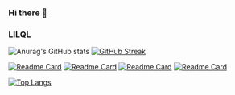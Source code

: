 ### Hi there 👋
### LILQL

<!-- Social icons section -->
![Anurag's GitHub stats](https://github-readme-stats.vercel.app/api?username=LILQL&show_icons=true&theme=calm)
[![GitHub Streak](https://streak-stats.demolab.com/?user=LILQL&theme=calm)](https://git.io/streak-stats)

<!-- Readme Card -->
[![Readme Card](https://github-readme-stats.vercel.app/api/pin/?username=LILQL&repo=C&theme=calm)](https://github.com/LILQL/C)
[![Readme Card](https://github-readme-stats.vercel.app/api/pin/?username=LILQL&repo=Python&theme=calm)](https://github.com/LILQL/Python)
[![Readme Card](https://github-readme-stats.vercel.app/api/pin/?username=LILQL&repo=Java&theme=calm)](https://github.com/LILQL/Java)
[![Readme Card](https://github-readme-stats.vercel.app/api/pin/?username=LILQL&repo=test_git&theme=calm)](https://github.com/LILQL/test_git)

<!-- Top Langs -->
[![Top Langs](https://github-readme-stats.vercel.app/api/top-langs/?username=LILQL&langs_count=8&theme=calm&layout=compact)](https://github.com/LILQL)




<!--
**LILQL/LILQL** is a ✨ _special_ ✨ repository because its `README.md` (this file) appears on your GitHub profile.

Here are some ideas to get you started:

- 🔭 I’m currently working on ...
- 🌱 I’m currently learning ...
- 👯 I’m looking to collaborate on ...
- 🤔 I’m looking for help with ...
- 💬 Ask me about ...
- 📫 How to reach me: ...
- 😄 Pronouns: ...
- ⚡ Fun fact: ...
-->
